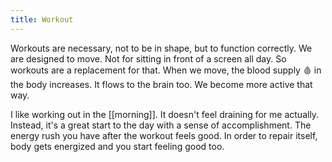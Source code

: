 ```yaml
---
title: Workout
---
```


Workouts are necessary, not to be in shape, but to function correctly. <span class="highlight">We are designed to move</span>. Not for sitting in front of a screen all day. So workouts are a replacement for that. When we move, the blood supply 🩸 in the body increases. It flows to the brain too. We become more active that way.

I like working out in the [[morning]]. It doesn't feel draining for me actually. Instead, it's a great start to the day with a sense of accomplishment. The energy rush you have after the workout feels good. In order to repair itself, body gets energized and you start feeling good too.
